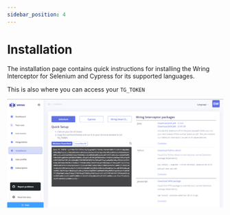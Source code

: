 ```yaml
---
sidebar_position: 4
---
```


# Installation

The installation page contains quick instructions for installing the Wring Interceptor for Selenium and Cypress for its supported languages.

This is also where you can access your `TG_TOKEN`

![Installation Page](/img/Installation.png)
